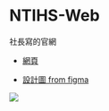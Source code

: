 # NTIHS-Web
社長寫的官網
- [網頁](https://ntihs-it.github.io/)

- [設計圖 from figma](https://www.figma.com/file/ELUhI46z9ZPFqXKTXZSj1Y/)

![](https://media.discordapp.net/attachments/711916752551804989/873146316996366336/unknown.png)